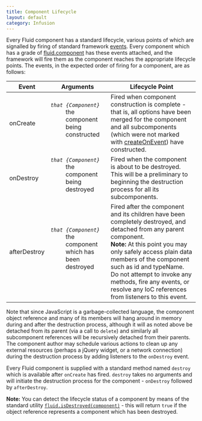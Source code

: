 ```yaml
---
title: Component Lifecycle
layout: default
category: Infusion
---
```


Every Fluid component has a standard lifecycle, various points of which are signalled by firing of standard framework [events](InfusionEventSystem.md). 
Every component which has a grade of [fluid.component](ComponentGrades.md) has these events attached, and the framework will fire them as the component reaches the appropriate 
lifecycle points. The events, in the expected order of firing for a component, are as follows:

<table>
    <thead>
        <tr>
            <th>Event</th>
            <th>Arguments</th>
            <th>Lifecycle Point</th>
        </tr>
    </thead>
    <tbody>
        <tr>
            <td>onCreate</td>
            <td>
                <dl>
                    <dt><dfn><code>that {Component}</code></dfn></dt>
                    <dd>the component being constructed</dd>
                </dl>
            </td>
            <td>
                Fired when component construction is complete - that is, all options have been merged for the component and all subcomponents (which were not marked with <a href="SubcomponentDeclaration.md#basic-subcomponent-declaration">createOnEvent</a>) have constructed.
            </td>
        </tr>
        <tr>
            <td>onDestroy</td>
            <td>
                <dl>
                    <dt><dfn><code>that {Component}</code></dfn></dt>
                    <dd>the component being destroyed</dd>
                </dl>
            </td>
            <td>
                Fired when the component is about to be destroyed. This will be a preliminary to beginning the destruction process for all its subcomponents.
            </td>
        </tr>
        <tr>
            <td>afterDestroy</td>
            <td>
            <dl>
                <dt><dfn><code>that {Component}</code></dfn></dt>
                <dd>the component which has been destroyed</dd>
            </dl>
            </td>
            <td>
                Fired after the component and its children have been completely destroyed, and detached from any parent component.
                <div class="infusion-docs-note"><strong>Note:</strong> At this point you may only safely access plain data members of the component such as id and typeName. Do not attempt to invoke any methods, fire any events, or resolve any IoC references from listeners to this event.
                </div>
            </td>
        </tr>
    </tbody>
</table>

Note that since JavaScript is a garbage-collected language, the component object reference and many of its members will hang around in memory during and after the destruction process, 
although it will as noted above be detached from its parent (via a call to `delete`) and similarly all subcomponent references will be recursively detached from their parents. 
The component author may schedule various actions to clean up any external resources (perhaps a jQuery widget, or a network connection) during the destruction process by adding listeners to the `onDestroy` event.

Every Fluid component is supplied with a standard method named `destroy` which is available after `onCreate` has fired. `destroy` takes no arguments and will initiate the destruction process for the component - `onDestroy` followed by `afterDestroy`.

<div class="infusion-docs-note"><strong>Note:</strong> You can detect the lifecycle status of a component by means of the standard utility <a href="CoreAPI.md#fluidisdestroyedcomponent"><code>fluid.isDestroyed(component)</code></a>
- this will return <code>true</code> if the object reference represents a component which has been destroyed.</div>
